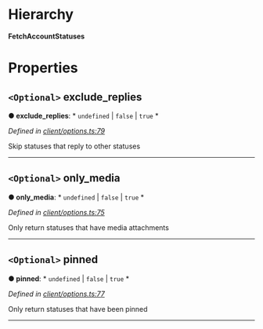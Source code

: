 

# Hierarchy

**FetchAccountStatuses**

# Properties

<a id="exclude_replies"></a>

## `<Optional>` exclude_replies

**● exclude_replies**: * `undefined` &#124; `false` &#124; `true`
*

*Defined in [client/options.ts:79](https://github.com/lagunehq/core/blob/31cfc86/src/client/options.ts#L79)*

Skip statuses that reply to other statuses

___
<a id="only_media"></a>

## `<Optional>` only_media

**● only_media**: * `undefined` &#124; `false` &#124; `true`
*

*Defined in [client/options.ts:75](https://github.com/lagunehq/core/blob/31cfc86/src/client/options.ts#L75)*

Only return statuses that have media attachments

___
<a id="pinned"></a>

## `<Optional>` pinned

**● pinned**: * `undefined` &#124; `false` &#124; `true`
*

*Defined in [client/options.ts:77](https://github.com/lagunehq/core/blob/31cfc86/src/client/options.ts#L77)*

Only return statuses that have been pinned

___

